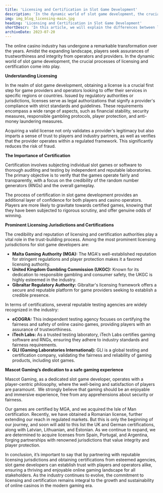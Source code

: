 ```yaml
---
title: 'Licensing and Certification in Slot Game Development'
description: 'In the dynamic world of slot game development, the crucial processes of licensing and certification come into play.'
img: img_blog_licensing-main.jpg
heading: 'Licensing and Certification in Slot Game Development'
shortDescr: 'In this article, we will explain the differences between licensing and certification in the field of slot game development. These two processes are vital for game developers and operators, as they ensure a safe and reputable gaming experience for players while upholding the highest standards of fairness and security in the dynamic world of online casinos.'
archiveDate: 2023-07-20
---
```

The online casino industry has undergone a remarkable transformation over the years. Amidst the expanding landscape, players seek assurances of trustworthiness and integrity from operators and providers. In the dynamic world of slot game development, the crucial processes of licensing and certification come into play. 


**Understanding Licensing**

In the realm of slot game development, obtaining a license is a crucial first step for game providers and operators looking to offer their services in specific regions or countries. Issued by regulatory authorities or jurisdictions, licenses serve as legal authorizations that signify a provider's compliance with strict standards and guidelines. These requirements encompass a wide range of aspects, such as financial stability, security measures, responsible gambling protocols, player protection, and anti-money laundering measures.

Acquiring a valid license not only validates a provider's legitimacy but also imparts a sense of trust to players and industry partners, as well as verifies that the provider operates within a regulated framework. This significantly reduces the risk of fraud. 



**The Importance of Certification**

Certification involves subjecting individual slot games or software to thorough auditing and testing by independent and reputable laboratories. The primary objective is to verify that the games operate fairly and transparently, with a focus on the credibility of the random number generators (RNGs) and the overall gameplay.

The process of certification in slot game development provides an additional layer of confidence for both players and casino operators. Players are more likely to gravitate towards certified games, knowing that they have been subjected to rigorous scrutiny, and offer genuine odds of winning. 



**Prominent Licensing Jurisdictions and Certifications**

The credibility and reputation of licensing and certification authorities play a vital role in the trust-building process. Among the most prominent licensing jurisdictions for slot game developers are:


*   **Malta Gaming Authority (MGA):** The MGA's well-established reputation for stringent regulations and player protection makes it a favored licensing authority.
*   **United Kingdom Gambling Commission (UKGC):** Known for its dedication to responsible gambling and consumer safety, the UKGC is highly esteemed in the industry.
*   **Gibraltar Regulatory Authority:** Gibraltar's licensing framework offers a secure and reputable platform for game providers seeking to establish a credible presence.



In terms of certifications, several reputable testing agencies are widely recognized in the industry:


*   **eCOGRA:** This independent testing agency focuses on certifying the fairness and safety of online casino games, providing players with an assurance of trustworthiness.
*   **iTech Labs:** As a trusted testing laboratory, iTech Labs certifies gaming software and RNGs, ensuring they adhere to industry standards and fairness requirements.
*   **GLI (Gaming Laboratories International):** GLI is a global testing and certification company, validating the fairness and reliability of gaming products, including slot games.



**Mascot Gaming’s dedication to a safe gaming experience**

Mascot Gaming, as a dedicated slot game developer, operates with a player-centric philosophy, where the well-being and satisfaction of players are paramount.  We strongly believe that gaming should be an enjoyable and immersive experience, free from any apprehensions about security or fairness. 

Our games are certified by MGA, and we acquired the Isle of Man certification. Recently, we have obtained a Romanian license, further extending our reach in regulated markets. But this is only the beginning of our journey, and soon will add to this list the UK and German certifications, along with Latvian, Lithuanian, and Estonian. As we continue to expand, we are determined to acquire licenses from Spain, Portugal, and Argentina, forging partnerships with renowned jurisdictions that value integrity and player protection.


In conclusion, it’s important to say that by partnering with reputable licensing jurisdictions and obtaining certifications from esteemed agencies, slot game developers can establish trust with players and operators alike, ensuring a thriving and enjoyable online gaming landscape for all stakeholders. As the industry continues to evolve, the commitment to licensing and certification remains integral to the growth and sustainability of online casinos in the modern gaming era.
